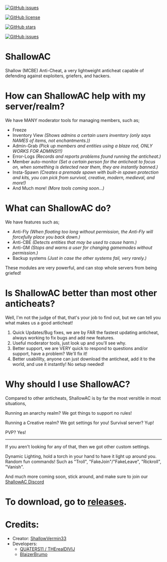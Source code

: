 <a href="https://github.com/ShallowVermin33/ShallowAC/issues"><img alt="GitHub issues" src="https://img.shields.io/github/issues/ShallowVermin33/ShallowAC?style=for-the-badge"></a>

<a href="https://github.com/ShallowVermin33/ShallowAC"><img alt="GitHub license" src="https://img.shields.io/github/license/ShallowVermin33/ShallowAC?style=plastic"></a>

<a href="https://github.com/ShallowVermin33/ShallowAC/stargazers"><img alt="GitHub stars" src="https://img.shields.io/github/stars/ShallowVermin33/ShallowAC?style=plastic"></a>

<a href="https://github.com/ShallowVermin33/ShallowAC/releases/latest"><img alt="GitHub issues" src="https://img.shields.io/github/downloads/ShallowVermin33/ShallowAC/total?style=for-the-badge"></a>
# ShallowAC
Shallow (MCBE) Anti-Cheat, a very lightweight anticheat capable of defending against exploiters, griefers, and hackers. 

# How can ShallowAC help with my server/realm?
We have MANY moderator tools for managing members, such as;
   - Freeze
   - Inventory View *(Shows admins a certain users inventory (only says NAMES of items, not enchantments.))*
   - Admin-Grab *(Pick up members and entities using a blaze rod, ONLY WORKS FOR ADMINS!!!)*
   - Error-Logs *(Records and reports problems found running the anticheat.)*
   - Member auto-monitor *(Set a certain person for the anticheat to focus on, when something is detected near them, they are instantly banned.)*
   - Insta-Spawn *(Creates a premade spawn with built-in spawn protection and kits, you can pick from survival, creative, modern, medieval, and more!)*
   - And Much more! *(More tools coming soon...)*

# What can ShallowAC do?
We have features such as;
   - Anti-Fly *(When floating too long without permission, the Anti-Fly will forcefully place you back down.)*
   - Anti-CBE *(Detects entities that may be used to cause harm.)*
   - Anti-GM *(Stops and warns a user for changing gamemodes without permission.)*
   - Backup systems *(Just in case the other systems fail, very rarely.)*

These modules are very powerful, and can stop whole servers from being griefed!

# Is ShallowAC better than most other anticheats?
Well, I'm not the judge of that, that's your job to find out, but we can tell you what makes us a good anticheat!
   1. Quick Updates/Bug fixes, we are by FAR the fastest updating anticheat, always working to fix bugs and add new features.
   2. Useful moderator tools, just look up and you'll see why.
   3. Better support, we are VERY quick to respond to questions and/or support, have a problem? We'll fix it!
   4. Better usabililty, anyone can just download the anticheat, add it to the world, and use it instantly! No setup needed!

# Why should I use ShallowAC?
Compared to other anticheats, ShallowAC is by far the most versitile in most situations,

Running an anarchy realm? We got things to support no rules!

Running a Creative realm? We got settings for you!
Survival server? Yup!

PVP? Yes!
- - - - - - - - -
If you aren't looking for any of that, then we got other custom settings.

Dynamic Lighting, hold a torch in your hand to have it light up around you.
Random fun commands! Such as "Troll", "FakeJoin"/"FakeLeave", "Rickroll", "Vanish".

And much more coming soon, stick around, and make sure to join our [ShallowAC Discord](https://dsc.gg/ShallowAC)
# To download, go to [releases](https://github.com/ShallowVermin33/ShallowAC/releases/).

# Credits:

* Creator: [ShallowVermin33](https://github.com/ShallowVermin33)
* Developers:
   * [QUATERS11 / THErealDIVIJ](https://github.com/QUATERS11)
   * [BlaizerBrumo](https://github.com/BlaizerBrumo)

